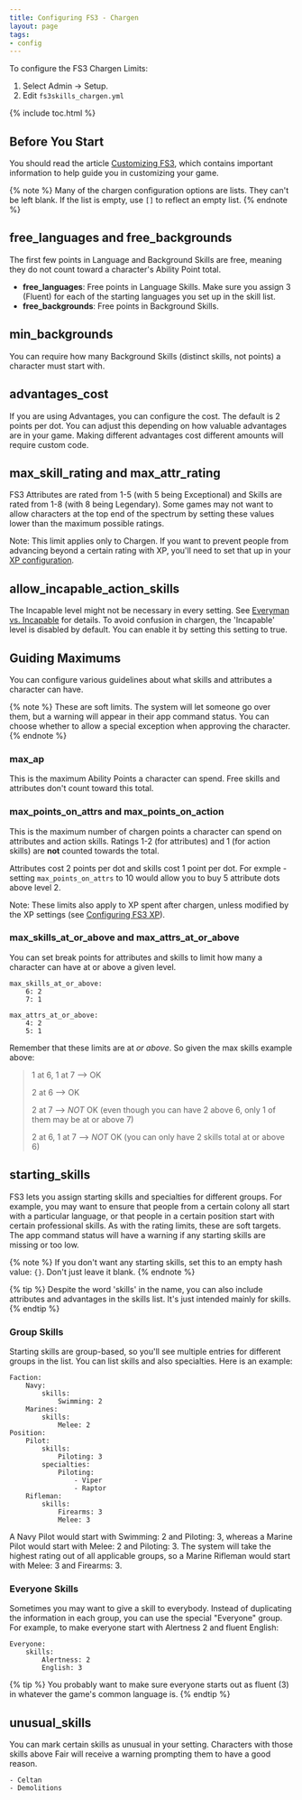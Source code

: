 ```yaml
---
title: Configuring FS3 - Chargen
layout: page
tags:
- config
---
```


To configure the FS3 Chargen Limits:

1. Select Admin -> Setup.
2. Edit `fs3skills_chargen.yml`

{% include toc.html %}

## Before You Start

You should read the article [Customizing FS3](http://aresmush.com/fs3/fs3-3/tweaking-fs3.html), which contains important information to help guide you in customizing your game.

{% note %} 
Many of the chargen configuration options are lists.  They can't be left blank.  If the list is empty, use `[]` to reflect an empty list.
{% endnote %}

## free_languages and free_backgrounds

The first few points in Language and Background Skills are free, meaning they do not count toward a character's Ability Point total.  

* **free_languages**: Free points in Language Skills.  Make sure you assign 3 (Fluent) for each of the starting languages you set up in the skill list.
* **free_backgrounds**: Free points in Background Skills.

## min_backgrounds

You can require how many Background Skills (distinct skills, not points) a character must start with.

## advantages_cost

If you are using Advantages, you can configure the cost.  The default is 2 points per dot.  You can adjust this depending on how valuable advantages are in your game.  Making different advantages cost different amounts will require custom code.

## max_skill_rating and max_attr_rating

FS3 Attributes are rated from 1-5 (with 5 being Exceptional) and Skills are rated from 1-8 (with 8 being Legendary).  Some games may not want to allow characters at the top end of the spectrum by setting these values lower than the maximum possible ratings.

Note: This limit applies only to Chargen.  If you want to prevent people from advancing beyond a certain rating with XP, you'll need to set that up in your [XP configuration](/tutorials/config/fs3skills_xp.html).

## allow_incapable_action_skills

The Incapable level might not be necessary in every setting.  See [Everyman vs. Incapable](/fs3/fs3-3/chargen.html#unskilled) for details.  To avoid confusion in chargen, the 'Incapable' level is disabled by default.  You can enable it by setting this setting to true.

## Guiding Maximums

You can configure various guidelines about what skills and attributes a character can have. 

{% note %} 
These are soft limits.  The system will let someone go over them, but a warning will appear in their app command status.  You can choose whether to allow a special exception when approving the character.
{% endnote %}

### max_ap

This is the maximum Ability Points a character can spend.  Free skills and attributes don't count toward this total.

### max_points_on_attrs and max_points_on_action

This is the maximum number of chargen points a character can spend on attributes and action skills.  Ratings 1-2 (for attributes) and 1 (for action skills) are **not** counted towards the total.   

Attributes cost 2 points per dot and skills cost 1 point per dot.  For exmple - setting `max_points_on_attrs` to 10 would allow you to buy 5 attribute dots above level 2.

Note: These limits also apply to XP spent after chargen, unless modified by the XP settings (see [Configuring FS3 XP](/tutorials/config/fs3skills_xp.html)).

### max_skills_at_or_above and max_attrs_at_or_above

You can set break points for attributes and skills to limit how many a character can have at or above a given level. 

    max_skills_at_or_above:
        6: 2
        7: 1
    
    max_attrs_at_or_above: 
        4: 2
        5: 1

Remember that these limits are at *or above*.  So given the max skills example above:

> 1 at 6, 1 at 7 --> OK
>
> 2 at 6 --> OK
>
> 2 at 7 --> *NOT* OK  (even though you can have 2 above 6, only 1 of them may be at or above 7)
>
> 2 at 6, 1 at 7 --> *NOT* OK (you can only have 2 skills total at or above 6)

## starting_skills

FS3 lets you assign starting skills and specialties for different groups.  For example, you may want to ensure that people from a certain colony all start with a particular language, or that people in a certain position start with certain professional skills. As with the rating limits, these are soft targets.  The app command status will have a warning if any starting skills are missing or too low.

{% note %} 
If you don't want any starting skills, set this to an empty hash value: `{}`.  Don't just leave it blank.
{% endnote %}

{% tip %} 
Despite the word 'skills' in the name, you can also include attributes and advantages in the skills list.  It's just intended mainly for skills.
{% endtip %}

### Group Skills

Starting skills are group-based, so you'll see multiple entries for different groups in the list.  You can list skills and also specialties.  Here is an example:

    Faction:
        Navy:
            skills:
                Swimming: 2
        Marines:
            skills:
                Melee: 2
    Position:
        Pilot:
            skills:
                Piloting: 3
            specialties:
                Piloting:
                    - Viper
                    - Raptor
        Rifleman:
            skills:
                Firearms: 3
                Melee: 3

A Navy Pilot would start with Swimming: 2 and Piloting: 3, whereas a Marine Pilot would start with Melee: 2 and Piloting: 3.  The system will take the highest rating out of all applicable groups, so a Marine Rifleman would start with Melee: 3 and Firearms: 3.

### Everyone Skills

Sometimes you may want to give a skill to everybody.  Instead of duplicating the information in each group, you can use the special "Everyone" group.   For example, to make everyone start with Alertness 2 and fluent English:

    Everyone:
        skills:
            Alertness: 2
            English: 3

{% tip %} 
You probably want to make sure everyone starts out as fluent (3) in whatever the game's common language is.
{% endtip %}

## unusual_skills

You can mark certain skills as unusual in your setting.  Characters with those skills above Fair will receive a warning prompting them to have a good reason.

    - Celtan
    - Demolitions